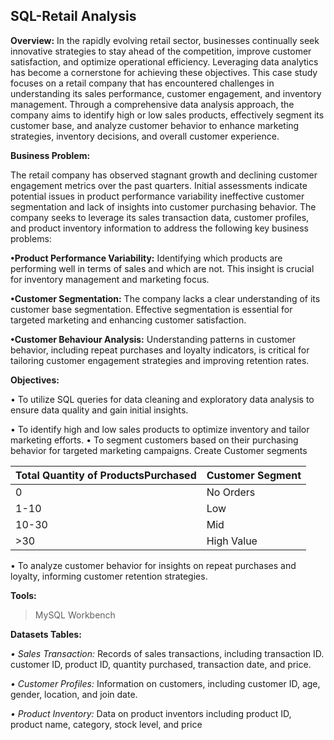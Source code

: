 ## SQL-Retail Analysis

**Overview:**   In the rapidly evolving retail sector, businesses continually seek innovative strategies to stay ahead of the competition, improve customer satisfaction, and optimize operational efficiency. Leveraging data analytics has become a cornerstone for achieving these objectives. This case study focuses on a retail company that has encountered challenges in understanding its sales performance, customer engagement, and inventory management. Through a comprehensive data analysis approach, the company aims to identify high or low sales products, effectively segment its customer base, and analyze customer behavior to enhance marketing strategies, inventory decisions, and overall customer experience.

**Business Problem:**

The retail company has observed stagnant growth and declining customer engagement metrics over the past quarters. Initial assessments indicate potential issues in product performance variability ineffective customer segmentation and
lack of insights into customer purchasing behavior. The company seeks to leverage its sales transaction data, customer profiles, and product inventory information to address the following key business problems:

**•Product Performance Variability:** Identifying which products are performing well in terms of sales and which are not. This insight is crucial for inventory management and marketing focus.

**•Customer Segmentation:** The company lacks a clear understanding of its customer base segmentation. Effective segmentation is essential for targeted marketing and enhancing customer satisfaction.

**•Customer Behaviour Analysis:** Understanding patterns in customer behavior, including repeat purchases and loyalty indicators, is critical for tailoring customer engagement strategies and improving retention rates.

**Objectives:**

• To utilize SQL queries for data cleaning and exploratory data analysis to ensure data quality and gain initial insights.

• To identify high and low sales products to optimize inventory and tailor marketing efforts.
• To segment customers based on their purchasing behavior for targeted marketing campaigns. Create Customer segments


|Total Quantity of ProductsPurchased | Customer Segment|
|--------------------------|----------------|
|            0             |    No Orders   |
|          1-10            |      Low                
|          10-30           |      Mid
|          >30             |   High Value


• To analyze customer behavior for insights on repeat purchases and loyalty, informing customer retention strategies.

**Tools:**

>MySQL Workbench

**Datasets Tables:**

*• Sales Transaction:* Records of sales transactions, including transaction ID. customer ID, product ID, quantity purchased, transaction date, and  price.

*• Customer Profiles:* Information on customers, including customer ID, age, gender, location, and join date.

*• Product Inventory:* Data on product inventors including product ID, product name, category, stock level, and price

